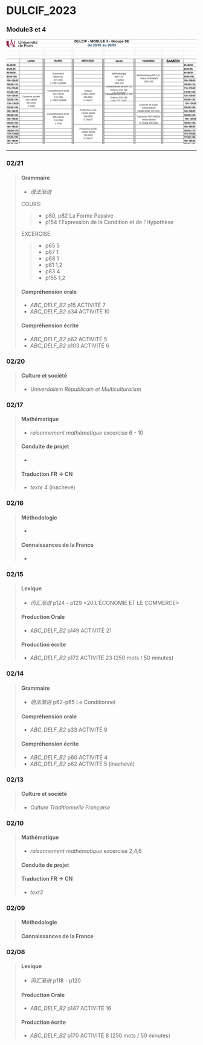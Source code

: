 # DULCIF_2023
### Module3 et 4
![image](schedule.jpg)

***

### 02/21
> #### Grammaire
> - *语法渐进* 
> 
> COURS:
>>   - p80, p82 La Forme Passive
>>   - p154 l'Expression de la Condition et de l'Hypothèse
>
> EXCERCISE:
>>   - p65 5
>>   - p67 1
>>   - p68 1
>>   - p81 1,2
>>   - p83 4
>>   - p155 1,2
> #### Compréhension orale
> - *ABC_DELF_B2* p15 ACTIVITÉ 7
> - *ABC_DELF_B2* p34 ACTIVITÉ 10
> #### Compréhension écrite
> - *ABC_DELF_B2* p62 ACTIVITÉ 5
> - *ABC_DELF_B2* p103 ACTIVITÉ 6


### 02/20
> #### Culture et société
> - *Univerdalism Républicain et Multiculturalism*


### 02/17
> #### Mathématique
> - *raisonnement mathématique* excercise 6 - 10
> #### Conduite de projet
> -
> #### Traduction FR -> CN
> - *texte 4* (inachevé)



### 02/16
> #### Méthodologie
> -
> #### Connaissances de la France
> -


### 02/15
> #### Lexique
> - *词汇渐进* p124 - p129 <20.L'ÉCONOMIE ET LE COMMERCE>
> #### Production Orale
> - *ABC_DELF_B2* p149 ACTIVITÉ 21
> #### Production écrite
> - *ABC_DELF_B2* p172 ACTIVITÉ 23  (250 mots / 50 minutes)


### 02/14
> #### Grammaire
> - *语法渐进* p62-p65 Le Conditionnel
> #### Compréhension orale
> - *ABC_DELF_B2* p33 ACTIVITÉ 9
> #### Compréhension écrite
> - *ABC_DELF_B2* p60 ACTIVITÉ 4
> - *ABC_DELF_B2* p62 ACTIVITÉ 5 (inachevé)





### 02/13
> #### Culture et société
> - *Culture Traditionnelle Française*






### 02/10
> #### Mathématique
> - *raisonnement mathématique* excercise 2,4,6
> #### Conduite de projet
> #### Traduction FR -> CN
> - *text3*




### 02/09
> #### Méthodologie
> #### Connaissances de la France





### 02/08
> #### Lexique
> - *词汇渐进* p118 - p120
> #### Production Orale
> - *ABC_DELF_B2* p147 ACTIVITÉ 16
> #### Production écrite
> - *ABC_DELF_B2* p170 ACTIVITÉ 8 (250 mots / 50 minutes)

